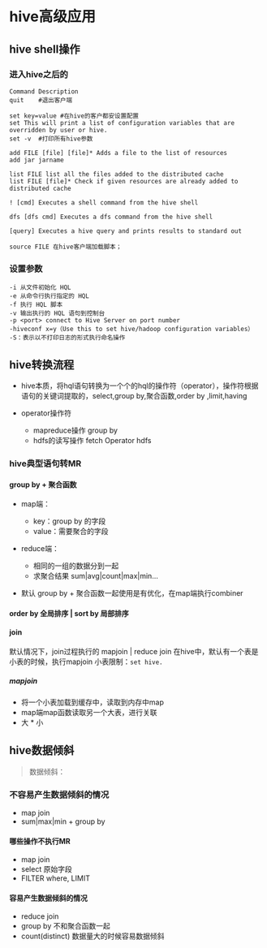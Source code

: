 # hive高级应用

## hive shell操作

### 进入hive之后的

```shell
Command Description
quit	#退出客户端

set key=value #在hive的客户都安设置配置
set This will print a list of configuration variables that are overridden by user or hive.
set -v 	#打印所有hive参数

add FILE [file] [file]* Adds a file to the list of resources
add jar jarname

list FILE list all the files added to the distributed cache
list FILE [file]* Check if given resources are already added to distributed cache

! [cmd] Executes a shell command from the hive shell

dfs [dfs cmd] Executes a dfs command from the hive shell

[query] Executes a hive query and prints results to standard out

source FILE 在hive客户端加载脚本；
```

### 设置参数

```shell
-i 从文件初始化 HQL
-e 从命令行执行指定的 HQL
-f 执行 HQL 脚本
-v 输出执行的 HQL 语句到控制台
-p <port> connect to Hive Server on port number
-hiveconf x=y（Use this to set hive/hadoop configuration variables）
-S：表示以不打印日志的形式执行命名操作
```





## hive转换流程

- hive本质，将hql语句转换为一个个的hql的操作符（operator），操作符根据语句的关键词提取的，select,group by,聚合函数,order by ,limit,having

- operator操作符
  - mapreduce操作 group by 
  - hdfs的读写操作 fetch Operator hdfs

### hive典型语句转MR

#### group by + 聚合函数

- map端：
  - key：group by 的字段
  - value：需要聚合的字段
- reduce端：
  - 相同的一组的数据分到一起
  - 求聚合结果  sum|avg|count|max|min...

- 默认 group by + 聚合函数一起使用是有优化，在map端执行combiner



#### order by 全局排序  |  sort by 局部排序





#### join
默认情况下，join过程执行的 mapjoin | reduce join
在hive中，默认有一个表是小表的时候，执行mapjoin
小表限制：`set hive.`


##### mapjoin
- 将一个小表加载到缓存中，读取到内存中map
- map端map函数读取另一个大表，进行关联
- 大 * 小


## hive数据倾斜
> 数据倾斜：

### 不容易产生数据倾斜的情况
- map join
- sum|max|min + group by

#### 哪些操作不执行MR
- map join
- select 原始字段
- FILTER where, LIMIT

#### 容易产生数据倾斜的情况
- reduce join
- group by 不和聚合函数一起
- count(distinct) 数据量大的时候容易数据倾斜


